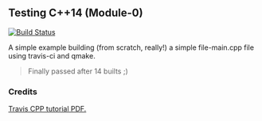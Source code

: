 ## Testing C++14 (Module-0)
[![Build Status](https://travis-ci.org/Jishanshaikh4/Project-testing-cpp.svg?branch=master)](https://travis-ci.org/Jishanshaikh4/Project-testing-cpp)

A simple example building (from scratch, really!) a simple file-main.cpp file using travis-ci and qmake.

> Finally passed after 14 builts ;)

### Credits
[Travis CPP tutorial PDF.](https://github.com/richelbilderbeek/travis_cpp_tutorial/blob/master/travis_cpp_tutorial.pdf)
